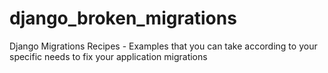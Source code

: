 # django_broken_migrations
Django Migrations Recipes - Examples that you can take according to your specific needs to fix your application migrations
